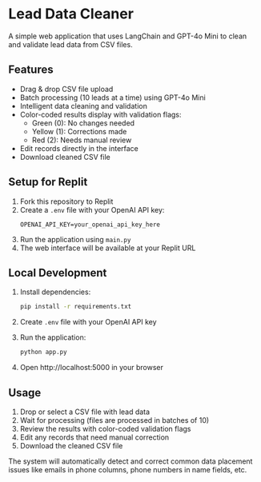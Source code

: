 # Lead Data Cleaner

A simple web application that uses LangChain and GPT-4o Mini to clean and validate lead data from CSV files.

## Features

- Drag & drop CSV file upload
- Batch processing (10 leads at a time) using GPT-4o Mini
- Intelligent data cleaning and validation
- Color-coded results display with validation flags:
  - Green (0): No changes needed
  - Yellow (1): Corrections made
  - Red (2): Needs manual review
- Edit records directly in the interface
- Download cleaned CSV file

## Setup for Replit

1. Fork this repository to Replit
2. Create a `.env` file with your OpenAI API key:
   ```
   OPENAI_API_KEY=your_openai_api_key_here
   ```
3. Run the application using `main.py`
4. The web interface will be available at your Replit URL

## Local Development

1. Install dependencies:
   ```bash
   pip install -r requirements.txt
   ```

2. Create `.env` file with your OpenAI API key

3. Run the application:
   ```bash
   python app.py
   ```

4. Open http://localhost:5000 in your browser

## Usage

1. Drop or select a CSV file with lead data
2. Wait for processing (files are processed in batches of 10)
3. Review the results with color-coded validation flags
4. Edit any records that need manual correction
5. Download the cleaned CSV file

The system will automatically detect and correct common data placement issues like emails in phone columns, phone numbers in name fields, etc. 